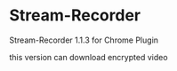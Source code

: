 # Stream-Recorder


Stream-Recorder 1.1.3  for Chrome Plugin

this version can download encrypted video 
